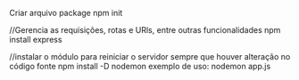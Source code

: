 Criar arquivo package
npm init

//Gerencia as requisições, rotas e URls, entre outras funcionalidades
npm install express

//instalar o módulo para reiniciar o servidor sempre que houver alteração no
código fonte
npm install -D nodemon
exemplo de uso: nodemon app.js